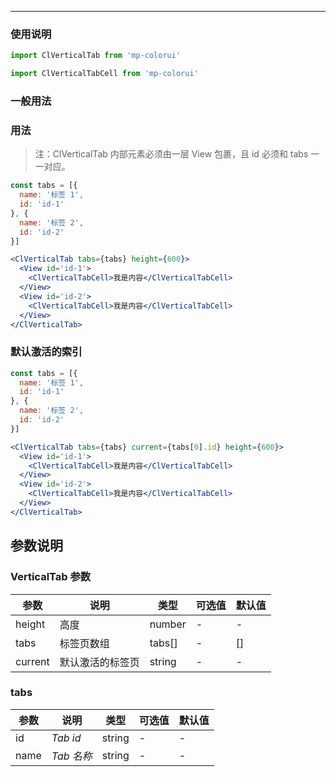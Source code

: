 ****

### 使用说明

```jsx
import ClVerticalTab from 'mp-colorui'

import ClVerticalTabCell from 'mp-colorui'
```



### 一般用法

### 用法
> 注：ClVerticalTab 内部元素必须由一层 View 包裹，且 id 必须和 tabs 一一对应。

```jsx
const tabs = [{
  name: '标签 1',
  id: 'id-1'
}, {
  name: '标签 2',
  id: 'id-2'
}]

<ClVerticalTab tabs={tabs} height={600}>
  <View id='id-1'>
    <ClVerticalTabCell>我是内容</ClVerticalTabCell>
  </View>
  <View id='id-2'>
    <ClVerticalTabCell>我是内容</ClVerticalTabCell>
  </View>
</ClVerticalTab>
```

### 默认激活的索引

```jsx
const tabs = [{
  name: '标签 1',
  id: 'id-1'
}, {
  name: '标签 2',
  id: 'id-2'
}]

<ClVerticalTab tabs={tabs} current={tabs[0].id} height={600}>
  <View id='id-1'>
    <ClVerticalTabCell>我是内容</ClVerticalTabCell>
  </View>
  <View id='id-2'>
    <ClVerticalTabCell>我是内容</ClVerticalTabCell>
  </View>
</ClVerticalTab>
```





## 参数说明

### VerticalTab 参数

| 参数    | 说明             | 类型   | 可选值 | 默认值 |
| ------- | ---------------- | ------ | ------ | ------ |
| height  | 高度             | number | -      | -      |
| tabs    | 标签页数组       | tabs[] | -      | []     |
| current | 默认激活的标签页 | string | -      | -      |



### tabs

| 参数 | 说明       | 类型   | 可选值 | 默认值 |
| ---- | ---------- | ------ | ------ | ------ |
| id   | *Tab id*   | string | -      | -      |
| name | *Tab 名称* | string | -      | -      |
